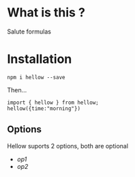 # What is this ?
Salute formulas
# Installation
`npm i hellow --save`

Then...
```
import { hellow } from hellow;
hellow({time:"morning"})
```
## Options

Hellow suports 2 options, both are optional
* *op1*
* *op2*